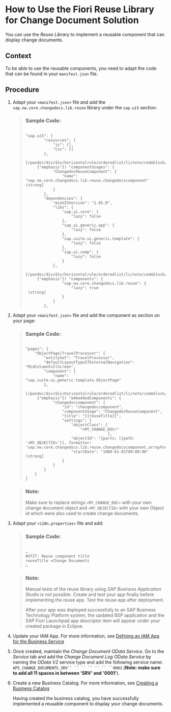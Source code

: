 <!-- loio9cea375b32884a4aad561eebd9f2484d -->

# How to Use the Fiori Reuse Library for Change Document Solution

You can use the *Reuse Library* to implement a reusable component that can display change documents.



## Context

To be able to use the reusable components, you need to adapt the code that can be found in your `manifest.json` file.



## Procedure

1.  Adapt your `<manifest.json>` file and add the `sap.nw.core.changedocs.lib.reuse` library under the `sap.ui5` section:

    > ### Sample Code:  
    > ```lang-abap
    > 
    > "sap.ui5": {
    >         "resources": {
    >             "js": [],
    >             "css": []
    >         },
    >         [/pandoc/div/div/horizontalrule/orderedlist/li/note/codeblock/code/strong
    >      {"emphasis"}) "componentUsages": {
    >             "ChangedocReuseComponent": {
    >                 "name": "sap.nw.core.changedocs.lib.reuse.changedocscomponent" (strong]
    >             }
    >         },
    >         "dependencies": {
    >             "minUI5Version": "1.65.0",
    >             "libs": {
    >                 "sap.ui.core": {
    >                     "lazy": false
    >                 },
    >                 "sap.ui.generic.app": {
    >                     "lazy": false
    >                 },
    >                 "sap.suite.ui.generic.template": {
    >                     "lazy": false
    >                 },
    >                 "sap.ui.comp": {
    >                     "lazy": false
    >                 }
    >             },
    >             [/pandoc/div/div/horizontalrule/orderedlist/li/note/codeblock/code/strong
    >      {"emphasis"}) "components": {
    >                 "sap.nw.core.changedocs.lib.reuse": {
    >                     "lazy": true
    >  (strong]
    >                 }
    >             }
    >         },
    > 
    > ```

2.  Adapt your `<manifest.json>` file and add the component as section on your page:

    > ### Sample Code:  
    > ```lang-abap
    > 
    > "pages": {
    >     "ObjectPage|TravelProcessor": {
    >         "entitySet": "TravelProcessor",
    >         "defaultLayoutTypeIfExternalNavigation": "MidColumnFullScreen",
    >         "component": {
    >             "name": "sap.suite.ui.generic.template.ObjectPage"
    >         },
    >         [/pandoc/div/div/horizontalrule/orderedlist/li/note/codeblock/code/strong
    >      {"emphasis"}) "embeddedComponents": {
    >             "changedoccomponent": {
    >                 "id": "changedoccomponent",
    >                 "componentUsage": "ChangedocReuseComponent",
    >                 "title": "{{reuseTitle}}",
    >                 "settings": {
    >                     "objectClass": [
    >                         "<MY_CHANGE_DOC>"
    >                                     ],
    >                     "objectId": "{parts: [{path: '<MY_OBJECTID>'}], formatter: 'sap.nw.core.changedocs.lib.reuse.changedocscomponent.arrayFormatter'}",
    >                     "startDate": "1900-01-01T00:00:00" (strong]
    >                 }
    >             }
    >         }
    >     }
    > }
    > 
    > ```

    > ### Note:  
    > Make sure to replace strings `<MY_CHANGE_DOC>` with your own change document object and `<MY_OBJECTID>` with your own Object id which were also used to create change documents.

3.  Adapt your `<i18n.properties>` file and add:

    > ### Sample Code:  
    > ```lang-abap
    > 
    > …
    > #XTIT: Reuse component title
    > reuseTitle =Change Documents
    > …
    > 
    > ```

    > ### Note:  
    > Manual tests of the reuse library using *SAP Business Application Studio* is not possible. Create and test your app finally before implementing the reuse app. Test the reuse app after deployment.
    > 
    > After your app was deployed successfully to an SAP Business Technology Platform system, the updated BSP application and the SAP Fiori Launchpad app descriptor item will appear under your created package in Eclipse.

4.  Update your IAM App. For more information, see [Defining an IAM App for the Business Service](defining-an-iam-app-for-the-business-service-d0249dd.md)

5.  Once created, maintain the *Change Document OData Service*. Go to the *Service* tab and add the *Change Document Log OData Service* by naming the *OData V2* service type and add the following service name: `APS_CHANGE_DOCUMENTS_SRV`` `` `` `` `` `` ``0001` \(**Note: make sure to add all 11 spaces in between 'SRV' and '0001'**\).

6.  Create a new Business Catalog. For more information, see [Creating a Business Catalog](creating-a-business-catalog-d120838.md)

    Having created the business catalog, you have successfully implemented a reusable component to display your change documents.


